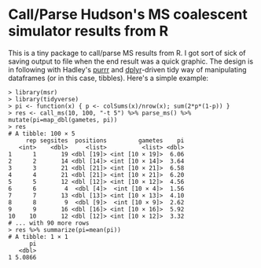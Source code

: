 # Call/Parse Hudson's MS coalescent simulator results from R

This is a tiny package to call/parse MS results from R. I got sort of sick of
saving output to file when the end result was a quick graphic. The design is in
following with Hadley's [purrr](https://github.com/hadley/purrr) and
[dplyr](https://github.com/hadley/dplyr)-driven tidy way of manipulating
dataframes (or in this case, tibbles). Here's a simple example:

```{R}
> library(msr)
> library(tidyverse)
> pi <- function(x) { p <- colSums(x)/nrow(x); sum(2*p*(1-p)) } 
> res <- call_ms(10, 100, "-t 5") %>% parse_ms() %>% mutate(pi=map_dbl(gametes, pi))
> res
# A tibble: 100 × 5
     rep segsites  positions         gametes    pi
   <int>    <dbl>     <list>          <list> <dbl>
1      1       19 <dbl [19]> <int [10 × 19]>  6.06
2      2       14 <dbl [14]> <int [10 × 14]>  3.64
3      3       21 <dbl [21]> <int [10 × 21]>  6.58
4      4       21 <dbl [21]> <int [10 × 21]>  6.20
5      5       12 <dbl [12]> <int [10 × 12]>  4.56
6      6        4  <dbl [4]>  <int [10 × 4]>  1.56
7      7       13 <dbl [13]> <int [10 × 13]>  4.10
8      8        9  <dbl [9]>  <int [10 × 9]>  2.62
9      9       16 <dbl [16]> <int [10 × 16]>  5.92
10    10       12 <dbl [12]> <int [10 × 12]>  3.32
# ... with 90 more rows
> res %>% summarize(pi=mean(pi))
# A tibble: 1 × 1
      pi
   <dbl>
1 5.0866
```

